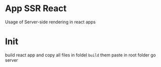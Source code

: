 # App SSR React

Usage of Server-side rendering in react apps

# Init

build react app and copy all files in foldel `build` them paste in root folder go server
